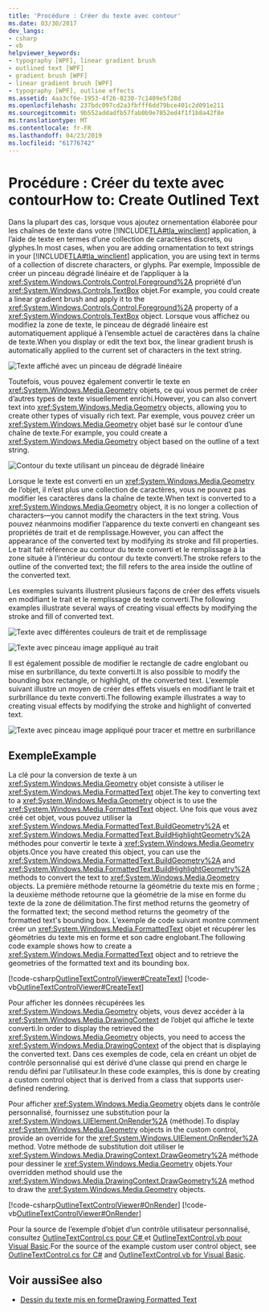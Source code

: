 ```yaml
---
title: 'Procédure : Créer du texte avec contour'
ms.date: 03/30/2017
dev_langs:
- csharp
- vb
helpviewer_keywords:
- typography [WPF], linear gradient brush
- outlined text [WPF]
- gradient brush [WPF]
- linear gradient brush [WPF]
- typography [WPF], outline effects
ms.assetid: 4aa3cf6e-1953-4f26-8230-7c1409e5f28d
ms.openlocfilehash: 237bdc097cd2a3fbfff6dd79bce401c2d091e211
ms.sourcegitcommit: 9b552addadfb57fab0b9e7852ed4f1f1b8a42f8e
ms.translationtype: MT
ms.contentlocale: fr-FR
ms.lasthandoff: 04/23/2019
ms.locfileid: "61776742"
---
```

# <a name="how-to-create-outlined-text"></a><span data-ttu-id="7fbd1-102">Procédure : Créer du texte avec contour</span><span class="sxs-lookup"><span data-stu-id="7fbd1-102">How to: Create Outlined Text</span></span>
<span data-ttu-id="7fbd1-103">Dans la plupart des cas, lorsque vous ajoutez ornementation élaborée pour les chaînes de texte dans votre [!INCLUDE[TLA#tla_winclient](../../../../includes/tlasharptla-winclient-md.md)] application, à l’aide de texte en termes d’une collection de caractères discrets, ou glyphes.</span><span class="sxs-lookup"><span data-stu-id="7fbd1-103">In most cases, when you are adding ornamentation to text strings in your [!INCLUDE[TLA#tla_winclient](../../../../includes/tlasharptla-winclient-md.md)] application, you are using text in terms of a collection of discrete characters, or glyphs.</span></span> <span data-ttu-id="7fbd1-104">Par exemple, Impossible de créer un pinceau dégradé linéaire et de l’appliquer à la <xref:System.Windows.Controls.Control.Foreground%2A> propriété d’un <xref:System.Windows.Controls.TextBox> objet.</span><span class="sxs-lookup"><span data-stu-id="7fbd1-104">For example, you could create a linear gradient brush and apply it to the <xref:System.Windows.Controls.Control.Foreground%2A> property of a <xref:System.Windows.Controls.TextBox> object.</span></span> <span data-ttu-id="7fbd1-105">Lorsque vous affichez ou modifiez la zone de texte, le pinceau de dégradé linéaire est automatiquement appliqué à l’ensemble actuel de caractères dans la chaîne de texte.</span><span class="sxs-lookup"><span data-stu-id="7fbd1-105">When you display or edit the text box, the linear gradient brush is automatically applied to the current set of characters in the text string.</span></span>  
  
 ![Texte affiché avec un pinceau de dégradé linéaire](./media/how-to-create-outlined-text/text-linear-gradient.jpg)    
  
 <span data-ttu-id="7fbd1-107">Toutefois, vous pouvez également convertir le texte en <xref:System.Windows.Media.Geometry> objets, ce qui vous permet de créer d’autres types de texte visuellement enrichi.</span><span class="sxs-lookup"><span data-stu-id="7fbd1-107">However, you can also convert text into <xref:System.Windows.Media.Geometry> objects, allowing you to create other types of visually rich text.</span></span> <span data-ttu-id="7fbd1-108">Par exemple, vous pouvez créer un <xref:System.Windows.Media.Geometry> objet basé sur le contour d’une chaîne de texte.</span><span class="sxs-lookup"><span data-stu-id="7fbd1-108">For example, you could create a <xref:System.Windows.Media.Geometry> object based on the outline of a text string.</span></span>  
  
 ![Contour du texte utilisant un pinceau de dégradé linéaire](./media/how-to-create-outlined-text/text-outline-linear-gradient.jpg)  
  
 <span data-ttu-id="7fbd1-110">Lorsque le texte est converti en un <xref:System.Windows.Media.Geometry> de l’objet, il n’est plus une collection de caractères, vous ne pouvez pas modifier les caractères dans la chaîne de texte.</span><span class="sxs-lookup"><span data-stu-id="7fbd1-110">When text is converted to a <xref:System.Windows.Media.Geometry> object, it is no longer a collection of characters—you cannot modify the characters in the text string.</span></span> <span data-ttu-id="7fbd1-111">Vous pouvez néanmoins modifier l’apparence du texte converti en changeant ses propriétés de trait et de remplissage.</span><span class="sxs-lookup"><span data-stu-id="7fbd1-111">However, you can affect the appearance of the converted text by modifying its stroke and fill properties.</span></span> <span data-ttu-id="7fbd1-112">Le trait fait référence au contour du texte converti et le remplissage à la zone située à l’intérieur du contour du texte converti.</span><span class="sxs-lookup"><span data-stu-id="7fbd1-112">The stroke refers to the outline of the converted text; the fill refers to the area inside the outline of the converted text.</span></span>  
  
 <span data-ttu-id="7fbd1-113">Les exemples suivants illustrent plusieurs façons de créer des effets visuels en modifiant le trait et le remplissage de texte converti.</span><span class="sxs-lookup"><span data-stu-id="7fbd1-113">The following examples illustrate several ways of creating visual effects by modifying the stroke and fill of converted text.</span></span>  
  
 ![Texte avec différentes couleurs de trait et de remplissage](./media/how-to-create-outlined-text/fill-stroke-text-effect.jpg)  
  
 ![Texte avec pinceau image appliqué au trait](./media/how-to-create-outlined-text/image-brush-application.jpg)
  
 <span data-ttu-id="7fbd1-116">Il est également possible de modifier le rectangle de cadre englobant ou mise en surbrillance, du texte converti.</span><span class="sxs-lookup"><span data-stu-id="7fbd1-116">It is also possible to modify the bounding box rectangle, or highlight, of the converted text.</span></span> <span data-ttu-id="7fbd1-117">L’exemple suivant illustre un moyen de créer des effets visuels en modifiant le trait et surbrillance du texte converti.</span><span class="sxs-lookup"><span data-stu-id="7fbd1-117">The following example illustrates a way to creating visual effects by modifying the stroke and highlight of converted text.</span></span>  
  
 ![Texte avec pinceau image appliqué pour tracer et mettre en surbrillance](./media/how-to-create-outlined-text/image-brush-text-application.jpg)

## <a name="example"></a><span data-ttu-id="7fbd1-119">Exemple</span><span class="sxs-lookup"><span data-stu-id="7fbd1-119">Example</span></span>  
 <span data-ttu-id="7fbd1-120">La clé pour la conversion de texte à un <xref:System.Windows.Media.Geometry> objet consiste à utiliser le <xref:System.Windows.Media.FormattedText> objet.</span><span class="sxs-lookup"><span data-stu-id="7fbd1-120">The key to converting text to a <xref:System.Windows.Media.Geometry> object is to use the <xref:System.Windows.Media.FormattedText> object.</span></span> <span data-ttu-id="7fbd1-121">Une fois que vous avez créé cet objet, vous pouvez utiliser la <xref:System.Windows.Media.FormattedText.BuildGeometry%2A> et <xref:System.Windows.Media.FormattedText.BuildHighlightGeometry%2A> méthodes pour convertir le texte à <xref:System.Windows.Media.Geometry> objets.</span><span class="sxs-lookup"><span data-stu-id="7fbd1-121">Once you have created this object, you can use the <xref:System.Windows.Media.FormattedText.BuildGeometry%2A> and <xref:System.Windows.Media.FormattedText.BuildHighlightGeometry%2A> methods to convert the text to <xref:System.Windows.Media.Geometry> objects.</span></span> <span data-ttu-id="7fbd1-122">La première méthode retourne la géométrie du texte mis en forme ; la deuxième méthode retourne que la géométrie de la mise en forme du texte de la zone de délimitation.</span><span class="sxs-lookup"><span data-stu-id="7fbd1-122">The first method returns the geometry of the formatted text; the second method returns the geometry of the formatted text's bounding box.</span></span> <span data-ttu-id="7fbd1-123">L’exemple de code suivant montre comment créer un <xref:System.Windows.Media.FormattedText> objet et récupérer les géométries du texte mis en forme et son cadre englobant.</span><span class="sxs-lookup"><span data-stu-id="7fbd1-123">The following code example shows how to create a <xref:System.Windows.Media.FormattedText> object and to retrieve the geometries of the formatted text and its bounding box.</span></span>  
  
 [!code-csharp[OutlineTextControlViewer#CreateText](~/samples/snippets/csharp/VS_Snippets_Wpf/OutlineTextControlViewer/CSharp/OutlineTextControl.cs#createtext)]
 [!code-vb[OutlineTextControlViewer#CreateText](~/samples/snippets/visualbasic/VS_Snippets_Wpf/OutlineTextControlViewer/visualbasic/outlinetextcontrol.vb#createtext)]  
  
 <span data-ttu-id="7fbd1-124">Pour afficher les données récupérées les <xref:System.Windows.Media.Geometry> objets, vous devez accéder à la <xref:System.Windows.Media.DrawingContext> de l’objet qui affiche le texte converti.</span><span class="sxs-lookup"><span data-stu-id="7fbd1-124">In order to display the retrieved the <xref:System.Windows.Media.Geometry> objects, you need to access the <xref:System.Windows.Media.DrawingContext> of the object that is displaying the converted text.</span></span> <span data-ttu-id="7fbd1-125">Dans ces exemples de code, cela en créant un objet de contrôle personnalisé qui est dérivé d’une classe qui prend en charge le rendu défini par l’utilisateur.</span><span class="sxs-lookup"><span data-stu-id="7fbd1-125">In these code examples, this is done by creating a custom control object that is derived from a class that supports user-defined rendering.</span></span>  
  
 <span data-ttu-id="7fbd1-126">Pour afficher <xref:System.Windows.Media.Geometry> objets dans le contrôle personnalisé, fournissez une substitution pour la <xref:System.Windows.UIElement.OnRender%2A> (méthode).</span><span class="sxs-lookup"><span data-stu-id="7fbd1-126">To display <xref:System.Windows.Media.Geometry> objects in the custom control, provide an override for the <xref:System.Windows.UIElement.OnRender%2A> method.</span></span> <span data-ttu-id="7fbd1-127">Votre méthode de substitution doit utiliser le <xref:System.Windows.Media.DrawingContext.DrawGeometry%2A> méthode pour dessiner le <xref:System.Windows.Media.Geometry> objets.</span><span class="sxs-lookup"><span data-stu-id="7fbd1-127">Your overridden method should use the <xref:System.Windows.Media.DrawingContext.DrawGeometry%2A> method to draw the <xref:System.Windows.Media.Geometry> objects.</span></span>  
  
 [!code-csharp[OutlineTextControlViewer#OnRender](~/samples/snippets/csharp/VS_Snippets_Wpf/OutlineTextControlViewer/CSharp/OutlineTextControl.cs#onrender)]
 [!code-vb[OutlineTextControlViewer#OnRender](~/samples/snippets/visualbasic/VS_Snippets_Wpf/OutlineTextControlViewer/visualbasic/outlinetextcontrol.vb#onrender)]  
  
  <span data-ttu-id="7fbd1-128">Pour la source de l’exemple d’objet d’un contrôle utilisateur personnalisé, consultez [OutlineTextControl.cs pour C# ](https://github.com/dotnet/samples/blob/master/snippets/csharp/VS_Snippets_Wpf/OutlineTextControlViewer/CSharp/OutlineTextControl.cs) et [OutlineTextControl.vb pour Visual Basic](https://github.com/dotnet/samples/blob/master/snippets/visualbasic/VS_Snippets_Wpf/OutlineTextControlViewer/visualbasic/outlinetextcontrol.vb).</span><span class="sxs-lookup"><span data-stu-id="7fbd1-128">For the source of the example custom user control object, see [OutlineTextControl.cs for C#](https://github.com/dotnet/samples/blob/master/snippets/csharp/VS_Snippets_Wpf/OutlineTextControlViewer/CSharp/OutlineTextControl.cs) and [OutlineTextControl.vb for Visual Basic](https://github.com/dotnet/samples/blob/master/snippets/visualbasic/VS_Snippets_Wpf/OutlineTextControlViewer/visualbasic/outlinetextcontrol.vb).</span></span> 
  
## <a name="see-also"></a><span data-ttu-id="7fbd1-129">Voir aussi</span><span class="sxs-lookup"><span data-stu-id="7fbd1-129">See also</span></span>

- [<span data-ttu-id="7fbd1-130">Dessin du texte mis en forme</span><span class="sxs-lookup"><span data-stu-id="7fbd1-130">Drawing Formatted Text</span></span>](drawing-formatted-text.md)
